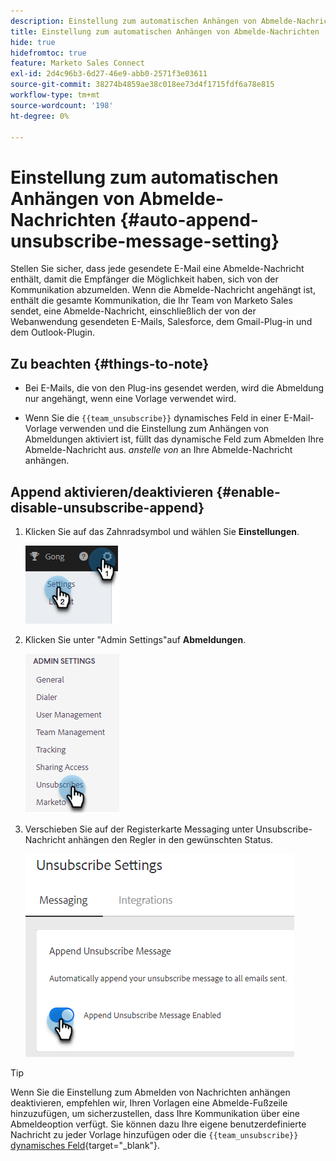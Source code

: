 ```yaml
---
description: Einstellung zum automatischen Anhängen von Abmelde-Nachrichten - Marketo Docs - Produktdokumentation
title: Einstellung zum automatischen Anhängen von Abmelde-Nachrichten
hide: true
hidefromtoc: true
feature: Marketo Sales Connect
exl-id: 2d4c96b3-6d27-46e9-abb0-2571f3e03611
source-git-commit: 38274b4859ae38c018ee73d4f1715fdf6a78e815
workflow-type: tm+mt
source-wordcount: '198'
ht-degree: 0%

---
```


# Einstellung zum automatischen Anhängen von Abmelde-Nachrichten {#auto-append-unsubscribe-message-setting}

Stellen Sie sicher, dass jede gesendete E-Mail eine Abmelde-Nachricht enthält, damit die Empfänger die Möglichkeit haben, sich von der Kommunikation abzumelden. Wenn die Abmelde-Nachricht angehängt ist, enthält die gesamte Kommunikation, die Ihr Team von Marketo Sales sendet, eine Abmelde-Nachricht, einschließlich der von der Webanwendung gesendeten E-Mails, Salesforce, dem Gmail-Plug-in und dem Outlook-Plugin.

## Zu beachten {#things-to-note}

* Bei E-Mails, die von den Plug-ins gesendet werden, wird die Abmeldung nur angehängt, wenn eine Vorlage verwendet wird.

* Wenn Sie die `{{team_unsubscribe}}` dynamisches Feld in einer E-Mail-Vorlage verwenden und die Einstellung zum Anhängen von Abmeldungen aktiviert ist, füllt das dynamische Feld zum Abmelden Ihre Abmelde-Nachricht aus. _anstelle von_ an Ihre Abmelde-Nachricht anhängen.

## Append aktivieren/deaktivieren {#enable-disable-unsubscribe-append}

1. Klicken Sie auf das Zahnradsymbol und wählen Sie **Einstellungen**.

   ![](assets/auto-append-unsubscribe-message-setting-1.png)

1. Klicken Sie unter &quot;Admin Settings&quot;auf **Abmeldungen**.

   ![](assets/auto-append-unsubscribe-message-setting-2.png)

1. Verschieben Sie auf der Registerkarte Messaging unter Unsubscribe-Nachricht anhängen den Regler in den gewünschten Status.

   ![](assets/auto-append-unsubscribe-message-setting-3.png)

>[!TIP]
>
>Wenn Sie die Einstellung zum Abmelden von Nachrichten anhängen deaktivieren, empfehlen wir, Ihren Vorlagen eine Abmelde-Fußzeile hinzuzufügen, um sicherzustellen, dass Ihre Kommunikation über eine Abmeldeoption verfügt. Sie können dazu Ihre eigene benutzerdefinierte Nachricht zu jeder Vorlage hinzufügen oder die `{{team_unsubscribe}}` [dynamisches Feld](/help/marketo/product-docs/marketo-sales-connect/templates/dynamic-fields/dynamic-fields-glossary.md){target="_blank"}.
